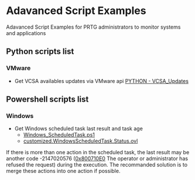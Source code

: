 # Adavanced Script Examples
Adavanced Script Examples for PRTG administrators to monitor systems and applications

## Python scripts list
### VMware
- Get VCSA availables updates via VMware api [PYTHON - VCSA_Updates](https://github.com/Jenifer90/PRTG-Script/commit/62336114510bc96d77ba61f92d1a6f91d3d60210)


## Powershell scripts list
### Windows
- Get Windows scheduled task last result and task age
  - [Windows_ScheduledTask.ps1](https://github.com/VCNTQA/PRTG-Script/blob/main/Windows_ScheduledTask.ps1)
  - [customized.WindowsScheduledTask.Status.ovl](https://github.com/VCNTQA/PRTG-Script/blob/main/customized.WindowsScheduledTask.Status.ovl)

 If there is more than one action in the scheduled task, the last result may be another code -2147020576 ([0x800710E0](https://windows-hexerror.linestarve.com/0x800710E0) The       operator or administrator has refused the request) during the execution.
 The recommanded solution is to merge these actions into one action if possible.
